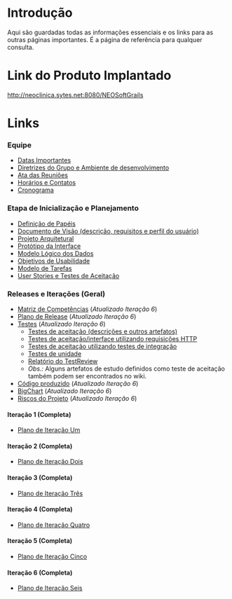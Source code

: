 # Introdução #

Aqui são guardadas todas as informações essenciais e os links para as outras páginas importantes. É a página de referência para qualquer consulta.

# Link do Produto Implantado #
http://neoclinica.sytes.net:8080/NEOSoftGrails

# Links #

### Equipe ###

  * [Datas Importantes](http://code.google.com/p/neoclinica/wiki/InformacoesDaDisciplina)
  * [Diretrizes do Grupo e Ambiente de desenvolvimento](http://code.google.com/p/neoclinica/wiki/DiretrizesGrupo)
  * [Ata das Reuniões](http://code.google.com/p/neoclinica/wiki/AtaReunioes)
  * [Horários e Contatos](http://code.google.com/p/neoclinica/wiki/HorariosEContatos)
  * [Cronograma](http://www.google.com/calendar/embed?src=thm8j5jiglbk4o39amvl2g44gk%40group.calendar.google.com&ctz=America/Recife)

### Etapa de Inicialização e Planejamento ###

  * [Definição de Papéis](http://code.google.com/p/neoclinica/wiki/DivisaoPapeis)
  * [Documento de Visão (descrição, requisitos e perfil do usuário)](http://code.google.com/p/neoclinica/wiki/DocumentoDeVisao)
  * [Projeto Arquitetural](http://code.google.com/p/neoclinica/wiki/ProjetoArquitetural)
  * [Protótipo da Interface](http://code.google.com/p/neoclinica/wiki/Telas)
  * [Modelo Lógico dos Dados](http://code.google.com/p/neoclinica/wiki/ModeloLogicoBD)
  * [Objetivos de Usabilidade](http://code.google.com/p/neoclinica/wiki/ObjetivosUsabilidade)
  * [Modelo de Tarefas](http://code.google.com/p/neoclinica/wiki/ModeloTarefa)
  * [User Stories e Testes de Aceitação](http://code.google.com/p/neoclinica/wiki/UserStories)

### Releases e Iterações (Geral) ###

  * [Matriz de Competências](http://code.google.com/p/neoclinica/wiki/MatrizDeCompetencias) (_Atualizado Iteração 6_)
  * [Plano de Release](http://code.google.com/p/neoclinica/wiki/PlanoRelease) (_Atualizado Iteração 6_)
  * [Testes](http://code.google.com/p/neoclinica/source/browse/#svn/trunk/neo/test/) (_Atualizado Iteração 6_)
    * [Testes de aceitação (descrições e outros artefatos)](http://code.google.com/p/neoclinica/source/browse/#svn/trunk/neo/test/acceptance)
    * [Testes de aceitação/interface utilizando requisições HTTP](http://code.google.com/p/neoclinica/source/browse/#svn/trunk/NeoClinicaTestes/test/functional)
    * [Testes de aceitação utilizando testes de integração](http://code.google.com/p/neoclinica/source/browse/#svn/trunk/neo/test/integration)
    * [Testes de unidade](http://code.google.com/p/neoclinica/source/browse/#svn/trunk/neo/test/unit/)
    * [Relatório do TestReview](http://code.google.com/p/neoclinica/wiki/RelatorioTestReview)
    * _Obs.:_ Alguns artefatos de estudo definidos como teste de aceitação também podem ser encontrados no wiki.
  * [Código produzido](http://code.google.com/p/neoclinica/source/browse/#svn/trunk/neo) (_Atualizado Iteração 6_)
  * [BigChart](http://code.google.com/p/neoclinica/wiki/BigChart) (_Atualizado Iteração 6_)
  * [Riscos do Projeto](http://code.google.com/p/neoclinica/wiki/Riscos) (_Atualizado Iteração 6_)

#### Iteração 1 **(Completa)** ####

  * [Plano de Iteração Um](http://code.google.com/p/neoclinica/wiki/PlanoIteracao1)

#### Iteração 2 **(Completa)** ####

  * [Plano de Iteração Dois](http://code.google.com/p/neoclinica/wiki/PlanoIteracao2)

#### Iteração 3 **(Completa)** ####

  * [Plano de Iteração Três](http://code.google.com/p/neoclinica/wiki/PlanoIteracao3)

#### Iteração 4 **(Completa)** ####

  * [Plano de Iteração Quatro](http://code.google.com/p/neoclinica/wiki/PlanoIteracao4)

#### Iteração 5 **(Completa)** ####

  * [Plano de Iteração Cinco](http://code.google.com/p/neoclinica/wiki/PlanoIteracao5)

#### Iteração 6 **(Completa)** ####

  * [Plano de Iteração Seis](http://code.google.com/p/neoclinica/wiki/PlanoIteracao6)